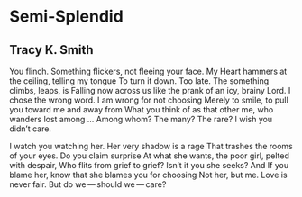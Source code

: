 # Semi-Splendid
## Tracy K. Smith
You flinch. Something flickers, not fleeing your face. My
Heart hammers at the ceiling, telling my tongue
To turn it down. Too late. The something climbs, leaps, is
Falling now across us like the prank of an icy, brainy
Lord. I chose the wrong word. I am wrong for not choosing
Merely to smile, to pull you toward me and away from
What you think of as that other me, who wanders lost among ...
Among whom? The many? The rare? I wish you didn’t care.

I watch you watching her. Her very shadow is a rage
That trashes the rooms of your eyes. Do you claim surprise
At what she wants, the poor girl, pelted with despair,
Who flits from grief to grief? Isn’t it you she seeks? And
If you blame her, know that she blames you for choosing
Not her, but me. Love is never fair. But do we — should we — care?